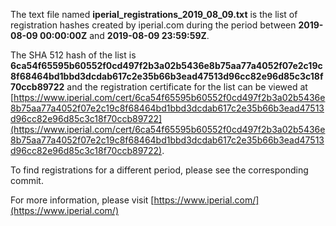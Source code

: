 The text file named **iperial_registrations_2019_08_09.txt** is the list of registration hashes created by iperial.com during the period between **2019-08-09 00:00:00Z** and **2019-08-09 23:59:59Z**.

The SHA 512 hash of the list is **6ca54f65595b60552f0cd497f2b3a02b5436e8b75aa77a4052f07e2c19c8f68464bd1bbd3dcdab617c2e35b66b3ead47513d96cc82e96d85c3c18f70ccb89722** and the registration certificate for the list can be viewed at [https://www.iperial.com/cert/6ca54f65595b60552f0cd497f2b3a02b5436e8b75aa77a4052f07e2c19c8f68464bd1bbd3dcdab617c2e35b66b3ead47513d96cc82e96d85c3c18f70ccb89722](https://www.iperial.com/cert/6ca54f65595b60552f0cd497f2b3a02b5436e8b75aa77a4052f07e2c19c8f68464bd1bbd3dcdab617c2e35b66b3ead47513d96cc82e96d85c3c18f70ccb89722).

To find registrations for a different period, please see the corresponding commit.

For more information, please visit [https://www.iperial.com/](https://www.iperial.com/)
